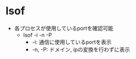 # lsof

* 各プロセスが使用しているportを確認可能
  * lsof -i -n -P
    * -i: 通信に使用しているportを表示
    * -n, -P: ドメイン, ipの変換を行わずに表示